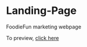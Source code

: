 # Landing-Page
FoodieFun marketing webpage

To preview, [click here](https://ls-foodie-fun6.github.io/Landing-Page/)
